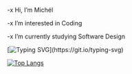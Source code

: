 -x  Hi, I’m Michél

-x  I’m interested in Coding

-x  I’m currently studying Software Design

[![Typing SVG](https://readme-typing-svg.herokuapp.com?font=Fira+Code&pause=1000&color=C4D7FF&width=435&lines=Hello+Friend;Welcome+to+my+Github!)](https://git.io/typing-svg)

[![Top Langs](https://github-readme-stats.vercel.app/api/top-langs/?username=KY-Y0&layout=compact&theme=tokyonight&show_icons=true)](https://github.com/anuraghazra/github-readme-stats)

